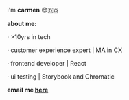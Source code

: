 
i'm **carmen** 😊🇩🇴

**about me:**

 · >10yrs in tech
 
 · customer experience expert | MA in CX
 
 · frontend developer | React
 
 · ui testing | Storybook and Chromatic 

**email me [here](mailto:carmenbaez2000@gmail.com)**



